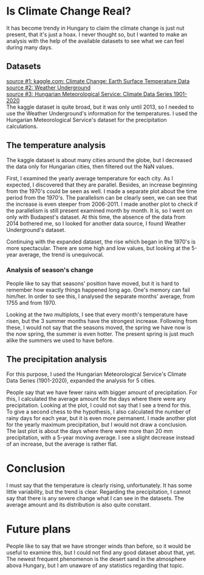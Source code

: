 # Is Climate Change Real?
It has become trendy in Hungary to claim the climate change is just nut present, that it's just a hoax.
I never thought so, but I wanted to make an analysis with the help of the available datasets to see what we can feel during many days.

## Datasets
<a href='https://www.kaggle.com/datasets/berkeleyearth/climate-change-earth-surface-temperature-data'>source #1: kaggle.com: Climate Change: Earth Surface Temperature Data</a>  
<a href='https://www.wunderground.com/history/monthly/hu/budapest/LHBP/date/2013-1'>source #2: Weather Underground</a>  
<a href='https://www.met.hu/en/eghajlat/magyarorszag_eghajlata/eghajlati_adatsorok/'>source #3: Hungarian Meteorological Service: Climate Data Series 1901-2020</a>  
The kaggle dataset is quite broad, but it was only until 2013, so I needed to use the Weather Underground's information for the temperatures.
I used the Hungarian Meteorological Service's dataset for the precipitation calculations.

## The temperature analysis
The kaggle dataset is about many cities around the globe, but I decreased the data only for Hungarian cities, then filtered out the NaN values.

First, I examined the yearly average temperature for each city. As I expected, I discovered that they are parallel. Besides, an increase beginning from the 1970's could be seen as well.
I made a separate plot about the time period from the 1970's. The parallelism can be clearly seen, we can see that the increase is even steeper from 2006-2011.
I made another plot to check if the parallelism is still present examined month by month. It is, so I went on only with Budapest's dataset. At this time, the absence of the data from 2014 bothered me, so I looked for another data source, I found Weather Underground's dataset.

Continuing with the expanded dataset, the rise which began in the 1970's is more spectacular. There are some high and low values, but looking at the 5-year average, the trend is unequivocal.

### Analysis of season's change
People like to say that seasons' position have moved, but it is hard to remember how exactly things happened long ago. One's memory can fail him/her.
In order to see this, I analysed the separate months' average, from 1755 and from 1970.

Looking at the two multiplots, I see that every month's temperature have risen, but the 3 summer months have the strongest increase.
Following from these, I would not say that the seasons moved, the spring we have now is the now spring, the summer is even hotter. The present spring is just much alike the summers we used to have before.

## The precipitation analysis
For this purpose, I used the Hungarian Meteorological Service's Climate Data Series (1901-2020), expanded the analysis for 5 cities.

People say that we have fewer rains with bigger amount of precipitation. For this, I calculated the average amount for the days where there were any precipitation. Looking at the plot, I could not say that I see a trend for this.
To give a second chess to the hypothesis, I also calculated the number of rainy days for each year, but it is even more permanent.
I made another plot for the yearly maximum precipitation, but I would not draw a conclusion.
The last plot is about the days where there were more than 20 mm precipitation, with a 5-year moving average. I see a slight decrease instead of an increase, but the average is rather flat.

# Conclusion
I must say that the temperature is clearly rising, unfortunately. It has some little variability, but the trend is clear.
Regarding the precipitation, I cannot say that there is any severe change what I can see in the datasets. The average amount and its distribution is also quite constant.

# Future plans
People like to say that we have stronger winds than before, so it would be useful to examine this, but I could not find any good dataset about that, yet.
The newest frequent phenomenon is the desert sand in the atmosphere abova Hungary, but I am unaware of any statistics regarding that topic.